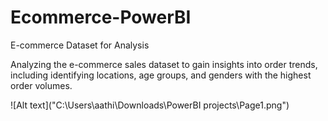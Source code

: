 # Ecommerce-PowerBI

E-commerce Dataset for Analysis

Analyzing the e-commerce sales dataset to gain insights into order trends, including identifying locations, age groups, and genders with the highest order volumes.

![Alt text]("C:\Users\aathi\Downloads\PowerBI projects\Page1.png")
